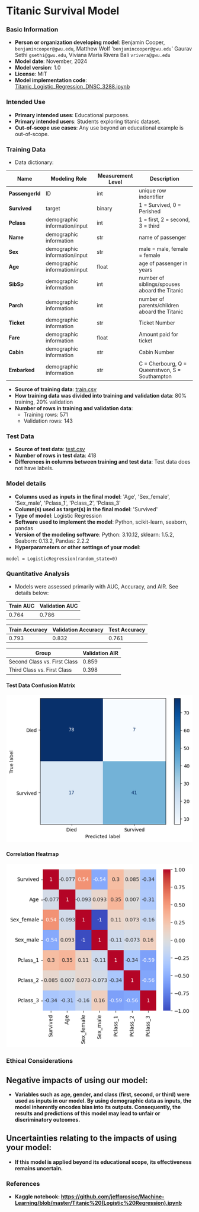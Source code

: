 # Titanic Survival Model

### Basic Information

* **Person or organization developing model**: Benjamin Cooper, `benjamincooper@gwu.edu`, Matthew Wolf '`benjamincooper@gwu.edu`'  Gaurav Sethi `gsethi@gwu.edu`, Viviana Maria Rivera Bali `vrivera@gwu.edu`
* **Model date**: November, 2024
* **Model version**: 1.0
* **License**: MIT
* **Model implementation code**: [Titanic_Logistic_Regression_DNSC_3288.ipynb](Titanic_Logistic_Regression_DNSC_3288.ipynb)

### Intended Use
* **Primary intended uses**: Educational purposes.
* **Primary intended users**: Students exploring titanic dataset.
* **Out-of-scope use cases**: Any use beyond an educational example is out-of-scope.

### Training Data

* Data dictionary: 

| Name | Modeling Role | Measurement Level| Description|
| ---- | ------------- | ---------------- | ---------- |
|**PassengerId**| ID | int | unique row indentifier |
| **Survived** | target | binary | 1 = Survived, 0 = Perished |
| **Pclass** | demographic information/input | int | 1 = first, 2 = second, 3 = third |
| **Name** | demographic information | str | name of passenger |
| **Sex** | demographic information/input | str | male = male, female = female |
| **Age** | demographic information/input | float | age of passenger in years |
| **SibSp** | demographic information | int | number of siblings/spouses aboard the Titanic |
| **Parch** | demographic information | int | number of parents/children aboard the Titanic |
| **Ticket** | demographic information | str | Ticket Number |
| **Fare** | demographic information | float | Amount paid for ticket |
| **Cabin**| demographic information | str | Cabin Number |
| **Embarked**| demographic information | str | C = Cherbourg, Q = Queenstwon, S = Southampton |

* **Source of training data**: [train.csv](train.csv)
* **How training data was divided into training and validation data**: 80% training, 20% validation
* **Number of rows in training and validation data**:
  * Training rows: 571
  * Validation rows: 143

### Test Data
* **Source of test data**: [test.csv](test.csv)
* **Number of rows in test data**: 418
* **Differences in columns between training and test data**: Test data does not have labels.

### Model details
* **Columns used as inputs in the final model**: 'Age',
       'Sex_female', 'Sex_male', 'Pclass_1', 'Pclass_2', 'Pclass_3'
* **Column(s) used as target(s) in the final model**: 'Survived'
* **Type of model**: Logistic Regression 
* **Software used to implement the model**: Python, scikit-learn, seaborn, pandas
* **Version of the modeling software**: Python: 3.10.12, sklearn: 1.5.2, Seaborn: 0.13.2, Pandas: 2.2.2
* **Hyperparameters or other settings of your model**: 
```
model = LogisticRegression(random_state=0)

```
### Quantitative Analysis

* Models were assessed primarily with AUC, Accuracy, and AIR. See details below:

| Train AUC | Validation AUC |
| ------ | ------- | 
| 0.764 | 0.786 |

| Train Accuracy | Validation Accuracy | Test Accuracy |
| ------ | ------- | -------- |
| 0.793 | 0.832 | 0.761|


| Group | Validation AIR |
|-------|-----|
| Second Class vs. First Class | 0.859 |
| Third Class vs. First Class | 0.398 |

#### Test Data Confusion Matrix
![Confusion Matrix](Vali_cm.png)

#### Correlation Heatmap
![Correlation Heatmap](heatmap.png)

### Ethical Considerations
## Negative impacts of using our model:
* **Variables such as age, gender, and class (first, second, or third) were used as inputs in our model. By using demographic data as inputs, the model inherently encodes bias into its outputs. Consequently, the results and predictions of this model may lead to unfair or discriminatory outcomes.**

## Uncertainties relating to the impacts of using your model:
* **If this model is applied beyond its educational scope, its effectiveness remains uncertain.**

### References
* **Kaggle notebook: https://github.com/jeffprosise/Machine-Learning/blob/master/Titanic%20(Logistic%20Regression).ipynb**
